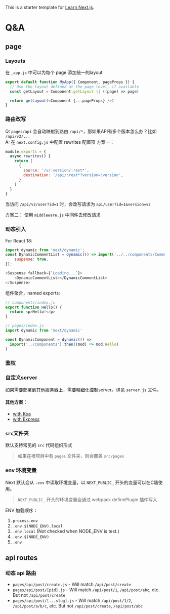 This is a starter template for [Learn Next.js](https://nextjs.org/learn).

# Q&A
## page
### Layouts

在 `_app.js` 中可以为每个 page 添加统一的layout

```js
export default function MyApp({ Component, pageProps }) {
  // Use the layout defined at the page level, if available
  const getLayout = Component.getLayout || ((page) => page)

  return getLayout(<Component {...pageProps} />)
}
```

### 路由改写
Q: `pages/api` 会自动映射到路由 `/api/*`，那如果API有多个版本怎么办？比如 `/api/v2/...`                          
A:  在 `next.config.js` 中配置 rewrites 配置项
方案一：
```js
module.exports = {
  async rewrites() {
    return [
      {
        source: '/v/:version/:rest*',
        destination: '/api/:rest*?version=:version',
      }
    ]
  }
}
```
当访问 `/api/v2/user?id=1` 时，会改写请求为 `api/user?id=1&version=v2`

方案二：
使用 `middleware.js` 中间件去修改请求

### 动态引入

For React 18:
```js
import dynamic from 'next/dynamic';
const DynamicCommentList = dynamic(() => import('../../components/Comments'), {
    suspense: true,
});

<Suspense fallback={`Loading...`}>
    <DynamicCommentList></DynamicCommentList>
</Suspense>
```

组件聚合，named exports:
```js
// components/index.js
export function Hello() {
  return <p>Hello!</p>
}

// pages/index.js
import dynamic from 'next/dynamic'

const DynamicComponent = dynamic(() =>
  import('../components').then((mod) => mod.Hello)
)
```

### 鉴权


### 自定义server
如果需要部署到其他服务器上，需要精细化控制server。详见 `server.js` 文件。

#### 其他方案： 
- [with Koa](https://github.com/vercel/next.js/blob/canary/examples/custom-server-koa/server.js)
- [with Express](https://github.com/vercel/next.js/blob/canary/examples/custom-server-express/server.js)

### `src`文件夹

默认支持常见的 `src` 代码组织形式
> 如果在根项目中有 `pages` 文件夹，则会覆盖 `src/pages`

### env 环境变量

Next 默认会从 `.env` 中读取环境变量，以 `NEXT_PUBLIC_` 开头的变量可以在C端使用。

> `NEXT_PUBLIC_` 开头的环境变量会通过 webpack definePlugin 插件写入

ENV 加载顺序：
1. `process.env`
2. `.env.$(NODE_ENV).local`
3. `.env.local` (Not checked when NODE_ENV is test.)
4. `.env.$(NODE_ENV)`
5. `.env`


## api routes

### 动态 api 路由

- `pages/api/post/create.js` - Will match `/api/post/create`
- `pages/api/post/[pid].js` - Will match `/api/post/1`, `/api/post/abc`, etc. But not `/api/post/create`
- `pages/api/post/[...slug].js` - Will match `/api/post/1/2`, `/api/post/a/b/c`, etc. But not `/api/post/create`, `/api/post/abc`

